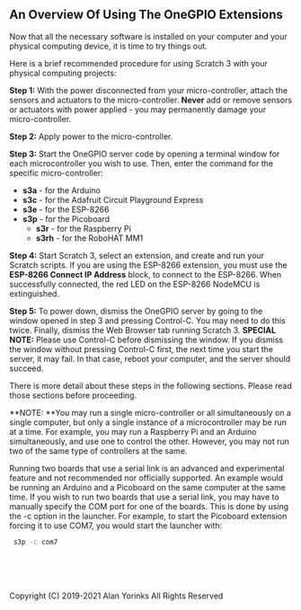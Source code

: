 ## An Overview Of Using The OneGPIO Extensions

Now that all the necessary software is installed on your computer
and your physical computing device, it is time to try things out.

Here is a brief recommended procedure for using Scratch 3 with your
physical computing projects:

**Step 1:** With the power disconnected from your micro-controller, attach
the sensors and actuators to the micro-controller. **Never** add or
remove sensors or actuators with power applied - you may permanently
damage your micro-controller.
   
**Step 2:** Apply power to the micro-controller.

**Step 3:** Start the OneGPIO server code by opening a terminal 
window for each microcontroller you wish to use. Then, enter the command for the specific micro-controller:
   
   * **s3a** - for the Arduino
   * **s3c** - for the Adafruit Circuit Playground Express
*    **s3e** - for the ESP-8266
*  **s3p** - for the Picoboard
   * **s3r** - for the Raspberry Pi
   * **s3rh** - for the RoboHAT MM1
   
**Step 4:** Start Scratch 3, select an extension, and create and run
your Scratch scripts. If you are using the ESP-8266 extension, you must use the **ESP-8266 Connect IP Address** block, 
to connect to the ESP-8266. When successfully connected, 
the red LED on the ESP-8266
NodeMCU is extinguished.

**Step 5:** To power down, dismiss the OneGPIO server by going to the
window opened in step 3 and pressing Control-C. You may need to do this
twice. Finally, dismiss the Web Browser tab running
Scratch 3. **SPECIAL NOTE:** Please use Control-C before dismissing the window.
If you dismiss the window without pressing Control-C first, the next time you start
the server, it may fail. In that case, reboot your computer, and the server
should succeed.

There is more detail about these steps in the following sections. Please
read those sections before proceeding.

**NOTE: **You may run a single micro-controller or all simultaneously on a single
computer, but only a single instance of a microcontroller may be run at a time.
For example,
you may run a Raspberry Pi and an Arduino simultaneously, and use one to control the
other. However, you may not run two of the same type of controllers at the same.

Running
two boards that use a serial link is an advanced and experimental feature and not recommended nor
officially supported. An example would be running
an Arduino and a Picoboard on the same computer at the same time.
If you wish to run two boards that use a serial link, you may have to manually specify 
the COM port for one of the boards. This is done by using 
the -c option in the launcher. For example, to start the Picoboard extension 
forcing it to use COM7, you would start the launcher with:

```bash
 s3p -c com7
```



<br> <br> <br>


Copyright (C) 2019-2021 Alan Yorinks All Rights Reserved
